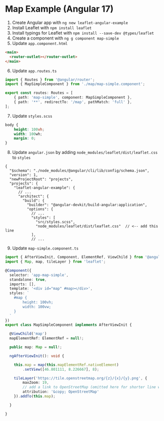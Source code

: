 # Map Example (Angular 17)

1. Create Angular app with `ng new leaflet-angular-example`
2. Install Leaflet with `npm install leaflet`
3. Install typings for Leaflet with `npm install --save-dev @types/leaflet`
4. Create a component with `ng g component map-simple`
5. Update `app.component.html`

```html
<main>
  <router-outlet></router-outlet>  
</main>
```

6. Update `app.routes.ts`

```typescript
import { Routes } from '@angular/router';
import { MapSimpleComponent } from './map/map-simple.component';

export const routes: Routes = [
    { path: 'map-simple', component: MapSimpleComponent },
    { path: '**', redirectTo: '/map', pathMatch: 'full' },
];
```

7. Update `styles.scss`

```scss
body {
    height: 100vh;
    width: 100wh;
    margin: 0;
}
```

8. Update `angular.json` by adding `node_modules/leaflet/dist/leaflet.css` to `styles`

```
{
  "$schema": "./node_modules/@angular/cli/lib/config/schema.json",
  "version": 1,
  "newProjectRoot": "projects",
  "projects": {
    "leaflet-angular-example": {
      // ...
      "architect": {
        "build": {
          "builder": "@angular-devkit/build-angular:application",
          "options": {
            // ...
            "styles": [
              "src/styles.scss",
              "node_modules/leaflet/dist/leaflet.css"  // <-- add this line
            ],
            // ...
```

9. Update `map-simple.component.ts`

```typescript
import { AfterViewInit, Component, ElementRef, ViewChild } from '@angular/core';
import { Map, map, tileLayer } from 'leaflet';

@Component({
  selector: 'app-map-simple',
  standalone: true,
  imports: [],
  template: '<div id="map" #map></div>',
  styles: `
    #map {
        height: 100vh;
        width: 100vw;
    }
  `
})
export class MapSimpleComponent implements AfterViewInit {

  @ViewChild('map')
  mapElementRef: ElementRef = null!;

  public map: Map = null!;

  ngAfterViewInit(): void {

    this.map = map(this.mapElementRef.nativeElement)
        .setView([46.801111, 8.226667], 8);

    tileLayer('https://tile.openstreetmap.org/{z}/{x}/{y}.png', {
        maxZoom: 19,
        // add a link to OpenStreetMap (omitted here for shorter line width)
        attribution: '&copy; OpenStreetMap'
    }).addTo(this.map);

  }

}
```